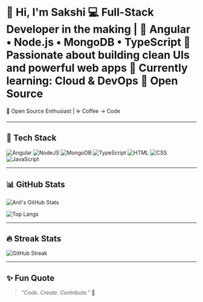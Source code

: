
# 👋 Hi, I'm Sakshi  💻 Full-Stack Developer in the making | 🚀 Angular • Node.js • MongoDB • TypeScript    🌟 Passionate about building **clean UIs** and **powerful web apps**   🌱 Currently learning: **Cloud &amp; DevOps**   🤝 Open Source 
🤝 Open Source Enthusiast | ☕ Coffee → Code  

---

## 🚀 Tech Stack
![Angular](https://img.shields.io/badge/Angular-DD0031?style=for-the-badge&logo=angular&logoColor=white)
![NodeJS](https://img.shields.io/badge/Node.js-339933?style=for-the-badge&logo=nodedotjs&logoColor=white)
![MongoDB](https://img.shields.io/badge/MongoDB-47A248?style=for-the-badge&logo=mongodb&logoColor=white)
![TypeScript](https://img.shields.io/badge/TypeScript-3178C6?style=for-the-badge&logo=typescript&logoColor=white)
![HTML](https://img.shields.io/badge/HTML5-E34F26?style=for-the-badge&logo=html5&logoColor=white)
![CSS](https://img.shields.io/badge/CSS3-1572B6?style=for-the-badge&logo=css3&logoColor=white)
![JavaScript](https://img.shields.io/badge/JavaScript-F7DF1E?style=for-the-badge&logo=javascript&logoColor=black)

---

## 📊 GitHub Stats
![Anil's GitHub Stats](https://github-readme-stats.vercel.app/api?username=YOUR-USERNAME&show_icons=true&theme=radical)  

![Top Langs](https://github-readme-stats.vercel.app/api/top-langs/?username=YOUR-USERNAME&layout=compact&theme=radical)  

---

## 🔥 Streak Stats
![GitHub Streak](https://github-readme-streak-stats.herokuapp.com/?user=YOUR-USERNAME&theme=radical)  

---

## ✨ Fun Quote
> *“Code. Create. Contribute.”* 🚀

